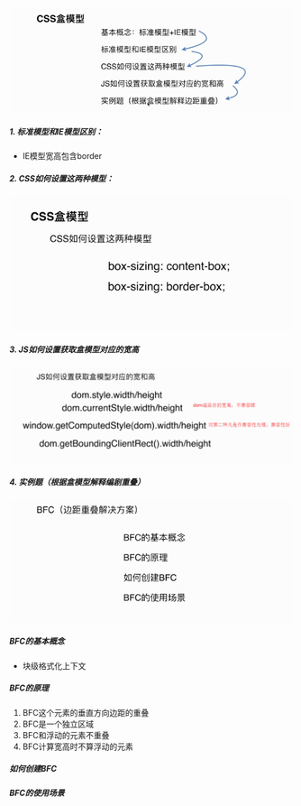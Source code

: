 ![](/assets/import5.png)

##### 1. 标准模型和IE模型区别：

* IE模型宽高包含border

##### 2.  CSS如何设置这两种模型：

![](/assets/import6.png)

##### 3. JS如何设置获取盒模型对应的宽高

![](/assets/Import4.png)

##### 4. 实例题（根据盒模型解释编剧重叠）

![](/assets/import7.png)

##### BFC的基本概念

* 块级格式化上下文

##### BFC的原理

1. BFC这个元素的垂直方向边距的重叠
2. BFC是一个独立区域
3. BFC和浮动的元素不重叠
4. BFC计算宽高时不算浮动的元素

##### 如何创建BFC

##### BFC的使用场景

##### 



